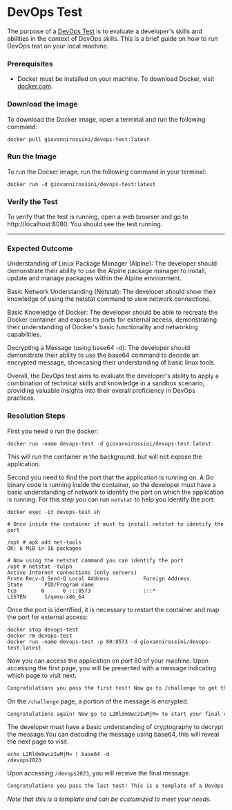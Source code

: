 # DevOps Test
The purpose of a [DevOps Test](https://github.com/giovannirossini/devops-test/) is to evaluate a developer's skills and abilities in the context of DevOps skills.
This is a brief guide on how to run DevOps test on your local machine.

### Prerequisites
- Docker must be installed on your machine. To download Docker, visit [docker.com](https://www.docker.com/products/docker-desktop).

### Download the Image
To download the Docker image, open a terminal and run the following command:

```shell
docker pull giovannirossini/devops-test:latest
```

### Run the Image
To run the Docker image, run the following command in your terminal:

```shell
docker run -d giovannirossini/devops-test:latest
```

### Verify the Test
To verify that the test is running, open a web browser and go to http://localhost:8080. You should see the test running.

---

### Expected Outcome

Understanding of Linux Package Manager (Alpine): The developer should demonstrate their ability to use the Alpine package manager to install, update and manage packages within the Alpine environment.

Basic Network Understanding (Netstat): The developer should show their knowledge of using the netstat command to view network connections.

Basic Knowledge of Docker: The developer should be able to recreate the Docker container and expose its ports for external access, demonstrating their understanding of Docker's basic functionality and networking capabilities.

Decrypting a Message (using base64 -d): The developer should demonstrate their ability to use the base64 command to decode an encrypted message, showcasing their understanding of basic linux tools.

Overall, the DevOps test aims to evaluate the developer's ability to apply a combination of technical skills and knowledge in a sandbox scenario, providing valuable insights into their overall proficiency in DevOps practices.


### Resolution Steps

First you need o run the docker:

```shell
docker run -name devops-test -d giovannirossini/devops-test:latest
```

This will run the container in the background, but will not expose the application.

Second you need to find the port that the application is running on.
A Go binary code is running inside the container, so the developer must have a basic understanding of network to identify the port on which the application is running. For this step you can run `netstat` to help you identify the port:

```shell
docker exec -it devops-test sh

# Once inside the container it must to install netstat to identify the port

/opt # apk add net-tools
OK: 6 MiB in 16 packages

# Now using the netstat command you can identify the port
/opt # netstat -tulpn
Active Internet connections (only servers)
Proto Recv-Q Send-Q Local Address           Foreign Address         State       PID/Program name
tcp        0      0 :::8573                 :::*                    LISTEN      1/qemu-x86_64
```

Once the port is identified, it is necessary to restart the container and map the port for external access:

```shell
docker stop devops-test
docker rm devops-test
docker run -name devops-test -p 80:8573 -d giovannirossini/devops-test:latest
```

Now you can access the application on port 80 of your machine.
Upon accessing the first page, you will be presented with a message indicating which page to visit next.

```md
Congratulations you pass the first test! Now go to /challenge to get the next challenge.
```

On the `/challenge` page, a portion of the message is encrypted.

```md
Congratulations again! Now go to L2Rldm9wczIwMjM= to start your final challenge.
```

The developer must have a basic understanding of cryptography to decrypt the message.You can decoding the message using base64, this will reveal the next page to visit.

```shell
echo L2Rldm9wczIwMjM= | base64 -d
/devops2023
```

Upon accessing `/devops2023`, you will receive the final message.

```md
Congratulations you pass the last test! This is a template of a DevOps test using Docker and Go. Project: https://github.com/giovannirossini/devops-test.
```

_Note that this is a template and can be customized to meet your needs._
